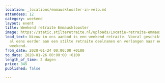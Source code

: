 ```yaml
---
location: _locations/emmausklooster-in-velp.md
attendees: 12
category: weekend
layout: event
title: Weekend retraite Emmausklooster
image: https://static.stilteretraite.nl/uploads/Locatie-retraite-emmausklooster-14.jpg
lead_text: Nieuw in ons aanbod is een weekend retraite. Vooral geschikt voor hen die
  al eens eerder aan een stilte retraite deelnamen en verlangen naar een 'Refresh'
  weekend.
from_date: 2020-01-24 00:00:00 +0100
to_date: 2020-01-26 00:00:00 +0100
length_of_time: 2 dagen
price: 345
published: false

---
```

